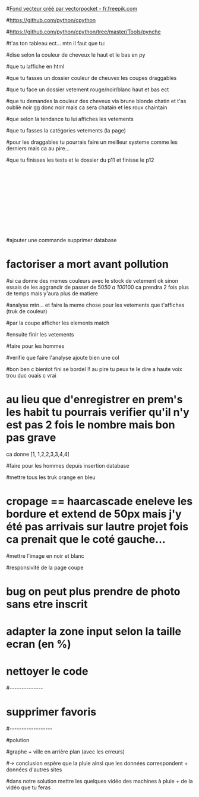 
#<a href="https://fr.freepik.com/photos-vecteurs-libre/fond">Fond vecteur créé par vectorpocket - fr.freepik.com</a>

#https://github.com/python/cpython

#https://github.com/python/cpython/tree/master/Tools/pynche

#t'as ton tableau ect... mtn il faut que tu:

#dise selon la couleur de cheveux le haut et le bas en py

#que tu laffiche en html

#que tu fasses un dossier couleur de cheuvex les coupes draggables

#que tu face un dossier vetement rouge/noir/blanc haut et bas ect

#que tu demandes la couleur des cheveux via brune blonde chatin et t'as oublié noir gg donc noir mais ca sera chatain et les roux chaintain

#que selon la tendance tu lui affiches les vetements

#que tu fasses la catégories vetements (la page)

#pour les draggables tu pourrais faire un meilleur systeme comme les derniers mais ca au pire...

#que tu finisses les tests et le dossier du p11 et finisse le p12






<br><br><br><br><br><br><br><br><br><br>

#ajouter une commande supprimer database

# factoriser a mort avant pollution

#si ca donne des memes couleurs avec le stock de vetement ok sinon essais de les aggrandir de passer de 50*50 a 100*100 ca prendra 2 fois plus de temps mais y'aura plus de matiere

#analyse mtn... et faire la meme chose pour les vetements que t'affiches (truk de couleur)

#par la coupe afficher les elements match

#ensuite finir les vetements

#faire pour les hommes

#verifie que faire l'analyse ajoute bien une col

#bon ben c bientot fini se bordel !! au pire tu peux te le dire a haute voix trou duc ouais c vrai

# au lieu que d'enregistrer en prem's les habit tu pourrais verifier qu'il n'y est pas 2 fois le nombre mais bon pas grave

ca donne [1, 1,2,2,3,3,4,4] 


#faire pour les hommes depuis insertion database 

#mettre tous les truk orange en bleu




# cropage == haarcascade eneleve les bordure et extend de 50px mais j'y été pas arrivais sur lautre projet fois ca prenait que le coté gauche...

#mettre l'image en noir et blanc


#responsivité de la page coupe

# bug on peut plus prendre de photo sans etre inscrit

# adapter la zone input selon la taille ecran (en %)

# nettoyer le code









#--------------



# supprimer favoris



#------------------
























#polution


#graphe + ville en arrière plan (avec les erreurs) 

 #-> conclusion espère que la pluie ainsi que les données correspondent + données d'autres sites
  
#dans notre solution mettre les quelques vidéo des machines à pluie + de la vidéo que tu feras

